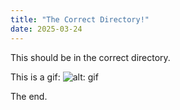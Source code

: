```yaml
---
title: "The Correct Directory!"
date: 2025-03-24
---
```


This should be in the correct directory.


This is a gif:
![alt: gif](https://signalbox.org/wp-content/uploads/2020/03/midlq-home-large.gif)


The end.
